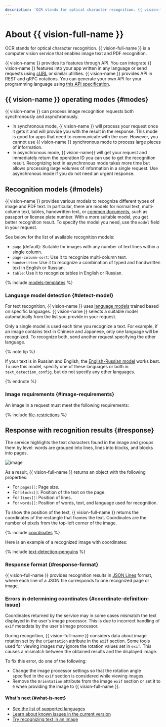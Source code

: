 ```yaml
---
description: 'OCR stands for optical character recognition. {{ vision-full-name }} highlights the text characters found in the image and groups them by level: words are grouped into lines, lines into blocks, and blocks into pages. The text recognition is based on a language model that is trained on specific languages.'
---
```


# About {{ vision-full-name }}

OCR stands for optical character recognition. {{ vision-full-name }} is a computer vision service that enables image text and PDF recognition.

{{ vision-name }} provides its features through API. You can integrate {{ vision-name }} features into your app written in any language or send requests using [cURL](https://curl.haxx.se) or similar utilities. {{ vision-name }} provides API in REST and gRPC notations. You can generate your own API for your programming language using [this API specification](https://github.com/yandex-cloud/cloudapi/tree/master/yandex/cloud/ai/ocr/v1).

## {{ vision-name }} operating modes {#modes}

{{ vision-name }} can process image recognition requests both synchronously and asynchronously.

* In synchronous mode, {{ vision-name }} will process your request once it gets it and will provide you with the result in the response. This mode is good for apps that need to communicate with the user. However, you cannot use {{ vision-name }} synchronous mode to process large pieces of information.
* In asynchronous mode, {{ vision-name}} will get your request and immediately return the operation ID you can use to get the recognition result. Recognizing text in asynchronous mode takes more time but allows processing large volumes of information in a single request. Use asynchronous mode if you do not need an urgent response.

## Recognition models {#models}

{{ vision-name }} provides various models to recognize different types of image and PDF text. In particular, there are models for normal text, multi-column text, tables, handwritten text, or [common documents](template-recognition.md), such as passport or license plate number. With a more suitable model, you get better recognition result. To specify the model you need, use the `model` field in your request.

See below for the list of available recognition models:
* `page` (default): Suitable for images with any number of text lines within a single column.
* `page-column-sort`: Use it to recognize multi-column text.
* `handwritten`: Use it to recognize a combination of typed and handwritten text in English or Russian.
* `table`: Use it to recognize tables in English or Russian.

{% include [models-templates](../../../_includes/vision/models-templates.md) %}

### Language model detection {#detect-model}

For text recognition, {{ vision-name }} uses [language models](supported-languages.md) trained based on specific languages. {{ vision-name }} selects a suitable model automatically from the list you provide in your request.

Only a single model is used each time you recognize a text. For example, if an image contains text in Chinese and Japanese, only one language will be recognized. To recognize both, send another request specifying the other language.

{% note tip %}

If your text is in Russian and English, the [English-Russian model](supported-languages.md#engrus) works best. To use this model, specify one of these languages or both in `text_detection_config`, but do not specify any other languages.

{% endnote %}

### Image requirements {#image-requirements}

An image in a request must meet the following requirements:

{% include [file-restrictions](../../../_includes/vision/ocr-file-restrictions.md) %}

## Response with recognition results {#response}

The service highlights the text characters found in the image and groups them by level: words are grouped into lines, lines into blocks, and blocks into pages.

![image](../../../_assets/vision/text-detection.jpg)

As a result, {{ vision-full-name }} returns an object with the following properties:
* For `pages[]`: Page size.
* For `blocks[]`: Position of the text on the page.
* For `lines[]`: Position of lines.
* For `words[]`: Position of words, text, and language used for recognition.

To show the position of the text, {{ vision-full-name }} returns the coordinates of the rectangle that frames the text. Coordinates are the number of pixels from the top-left corner of the image.

{% include [coordinates](../../../_includes/vision/coordinates.md) %}

Here is an example of a recognized image with coordinates:

{% include [text-detection-penguins](../../../_includes/vision/text-detection-example.md) %}

### Response format {#response-format}

{{ vision-full-name }} provides recognition results in [JSON Lines](https://jsonlines.org) format, where each line of a JSON file corresponds to one recognized page or image.

### Errors in determining coordinates {#coordinate-definition-issue}

Coordinates returned by the service may in some cases mismatch the text displayed in the user's image processor. This is due to incorrect handling of `exif` metadata by the user's image processor.

During recognition, {{ vision-full-name }} considers data about image rotation set by the `Orientation` attribute in the `exif` section. Some tools used for viewing images may ignore the rotation values set in `exif`. This causes a mismatch between the obtained results and the displayed image.

To fix this error, do one of the following:

* Change the image processor settings so that the rotation angle specified in the `exif` section is considered while viewing images.
* Remove the `Orientation` attribute from the image `exif` section or set it to `0` when providing the image to {{ vision-full-name }}.

#### What's next {#what-is-next}

* [See the list of supported languages](supported-languages.md)
* [Learn about known issues in the current version](known-issues.md)
* [Try recognizing text in an image](../../operations/ocr/text-detection-image.md)